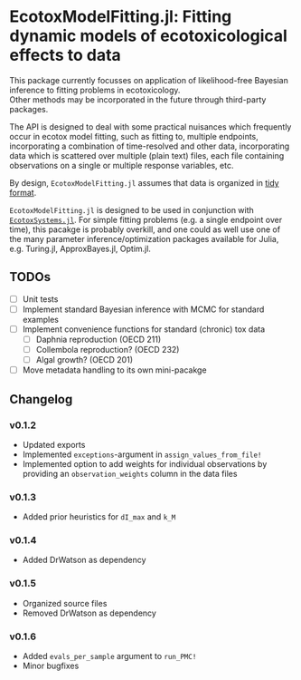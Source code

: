 # EcotoxModelFitting.jl: Fitting dynamic models of ecotoxicological effects to data

This package currently focusses on application of likelihood-free Bayesian inference to fitting problems in ecotoxicology. <br>
Other methods may be incorporated in the future through third-party packages. <br>


The API is designed to deal with some practical nuisances which frequently occur in ecotox model fitting, such as fitting to, multiple endpoints, incorporating a combination of time-resolved and other data, incorporating data which is scattered over multiple (plain text) files, 
each file containing observations on a single or multiple response variables, etc.   <br>

By design, `EcotoxModelFitting.jl` assumes that data is organized in [tidy format](https://www.jstatsoft.org/article/view/v059i10/0).


`EcotoxModelFitting.jl` is designed to be used in conjunction with [`EcotoxSystems.jl`](https://github.com/simonhansul/ecotoxsystems.jl.git). 
For simple fitting problems (e.g. a single endpoint over time), this pacakge is probably overkill, and one could as well use one of the many parameter inference/optimization packages available for Julia, e.g. Turing.jl, ApproxBayes.jl, Optim.jl.


## TODOs

- [ ] Unit tests
- [ ] Implement standard Bayesian inference with MCMC for standard examples
- [ ] Implement convenience functions for standard (chronic) tox data
    - [ ] Daphnia reproduction (OECD 211)
    - [ ] Collembola reproduction? (OECD 232)
    - [ ] Algal growth? (OECD 201)
- [ ] Move metadata handling to its own mini-pacakge

## Changelog

### v0.1.2

- Updated exports
- Implemented `exceptions`-argument in `assign_values_from_file!`
- Implemented option to add weights for individual observations by providing an `observation_weights` column in the data files


### v0.1.3 

- Added prior heuristics for `dI_max` and `k_M`

### v0.1.4

- Added DrWatson as dependency

### v0.1.5

- Organized source files
- Removed DrWatson as dependency

### v0.1.6

- Added `evals_per_sample` argument to `run_PMC!`
- Minor bugfixes
